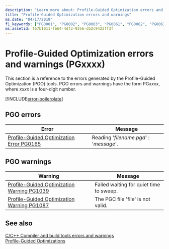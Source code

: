 ```yaml
---
description: "Learn more about: Profile-Guided Optimization errors and warnings (PGxxxx)"
title: "Profile-Guided Optimization errors and warnings"
ms.date: "04/17/2019"
f1_keywords: ["PG0001", "PG0002", "PG0003", "PG0061", "PG0062", "PG0063", "PG0065", "PG0066", "PG0067", "PG0068", "PG0069", "PG0070", "PG0071", "PG0081", "PG0087", "PG0090", "PG0091", "PG0092", "PG0094", "PG0096", "PG0168", "PG0169", "PG0181", "PG0188", "PG1000", "PG1001", "PG1032", "PG1033", "PG1035", "PG1036", "PG1038", "PG1051", "PG1052", "PG1053", "PG1056", "PG1058", "PG1060", "PG1061", "PG1065", "PG1066", "PG1067"]
ms.assetid: f67b1011-fb64-4df3-9356-d52c9423ff3f
---
```

# Profile-Guided Optimization errors and warnings (PGxxxx)

This section is a reference to the errors generated by the Profile-Guided Optimization (PGO) tools. PGO errors and warnings have the form PG*xxxx*, where *xxxx* is a four-digit number.

[!INCLUDE[error-boilerplate](../includes/error-boilerplate.md)]

## PGO errors

| Error | Message |
|--|--|
| [Profile-Guided Optimization Error PG0165](profile-guided-optimization-error-pg0165.md) | Reading '*filename.pgd*' : '*message*'. |

## PGO warnings

| Warning | Message |
|--|--|
| [Profile-Guided Optimization Warning PG1039](profile-guided-optimization-warning-pg1039.md) | Failed waiting for quiet time to sweep. |
| [Profile-Guided Optimization Warning PG1087](profile-guided-optimization-warning-pg1087.md) | The PGC file 'file' is not valid. |

## See also

[C/C++ Compiler and build tools errors and warnings](../compiler-errors-1/c-cpp-build-errors.md) \
[Profile-Guided Optimizations](../../build/profile-guided-optimizations.md)
